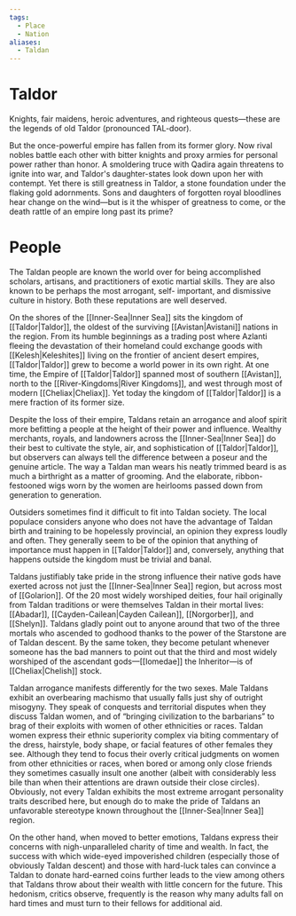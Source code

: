 ```yaml
---
tags:
  - Place
  - Nation
aliases:
  - Taldan
---
```

# Taldor
Knights, fair maidens, heroic adventures, and righteous quests—these are the legends of old Taldor (pronounced TAL-door).

But the once-powerful empire has fallen from its former glory. Now rival nobles battle each other with bitter knights and proxy armies for personal power rather than honor. A smoldering truce with Qadira again threatens to ignite into war, and Taldor's daughter-states look down upon her with contempt. Yet there is still greatness in Taldor, a stone foundation under the flaking gold adornments. Sons and daughters of forgotten royal bloodlines hear change on the wind—but is it the whisper of greatness to come, or the death rattle of an empire long past its prime?

# People
The Taldan people are known the world over for being accomplished scholars, artisans, and practitioners of exotic martial skills. They are also known to be perhaps the most arrogant, self- important, and dismissive culture in history. Both these reputations are well deserved.

On the shores of the [[Inner-Sea|Inner Sea]] sits the kingdom of [[Taldor|Taldor]], the oldest of the surviving [[Avistan|Avistani]] nations in the region. From its humble beginnings as a trading post where Azlanti fleeing the devastation of their homeland could exchange goods with [[Kelesh|Keleshites]] living on the frontier of ancient desert empires, [[Taldor|Taldor]] grew to become a world power in its own right. At one time, the Empire of [[Taldor|Taldor]] spanned most of southern [[Avistan]], north to the [[River-Kingdoms|River Kingdoms]], and west through most of modern [[Cheliax|Cheliax]]. Yet today the kingdom of [[Taldor|Taldor]] is a mere fraction of its former size.

Despite the loss of their empire, Taldans retain an arrogance and aloof spirit more befitting a people at the height of their power and influence. Wealthy merchants, royals, and landowners across the [[Inner-Sea|Inner Sea]] do their best to cultivate the style, air, and sophistication of [[Taldor|Taldor]], but observers can always tell the difference between a poseur and the genuine article. The way a Taldan man wears his neatly trimmed beard is as much a birthright as a matter of grooming. And the elaborate, ribbon-festooned wigs worn by the women are heirlooms passed down from generation to generation.

Outsiders sometimes find it difficult to fit into Taldan society. The local populace considers anyone who does not have the advantage of Taldan birth and training to be hopelessly provincial, an opinion they express loudly and often. They generally seem to be of the opinion that anything of importance must happen in [[Taldor|Taldor]] and, conversely, anything that happens outside the kingdom must be trivial and banal.

Taldans justifiably take pride in the strong influence their native gods have exerted across not just the [[Inner-Sea|Inner Sea]] region, but across most of [[Golarion]]. Of the 20 most widely worshiped deities, four hail originally from Taldan traditions or were themselves Taldan in their mortal lives: [[Abadar]], [[Cayden-Cailean|Cayden Cailean]], [[Norgorber]], and [[Shelyn]]. Taldans gladly point out to anyone around that two of the three mortals who ascended to godhood thanks to the power of the Starstone are of Taldan descent. By the same token, they become petulant whenever someone has the bad manners to point out that the third and most widely worshiped of the ascendant gods—[[Iomedae]] the Inheritor—is of [[Cheliax|Chelish]] stock.

Taldan arrogance manifests differently for the two sexes. Male Taldans exhibit an overbearing machismo that usually falls just shy of outright misogyny. They speak of conquests and territorial disputes when they discuss Taldan women, and of “bringing civilization to the barbarians” to brag of their exploits with women of other ethnicities or races. Taldan women express their ethnic superiority complex via biting commentary of the dress, hairstyle, body shape, or facial features of other females they see. Although they tend to focus their overly critical judgments on women from other ethnicities or races, when bored or among only close friends they sometimes casually insult one another (albeit with considerably less bile than when their attentions are drawn outside their close circles). Obviously, not every Taldan exhibits the most extreme arrogant personality traits described here, but enough do to make the pride of Taldans an unfavorable stereotype known throughout the [[Inner-Sea|Inner Sea]] region.

On the other hand, when moved to better emotions, Taldans express their concerns with nigh-unparalleled charity of time and wealth. In fact, the success with which wide-eyed impoverished children (especially those of obviously Taldan descent) and those with hard-luck tales can convince a Taldan to donate hard-earned coins further leads to the view among others that Taldans throw about their wealth with little concern for the future. This hedonism, critics observe, frequently is the reason why many adults fall on hard times and must turn to their fellows for additional aid. 